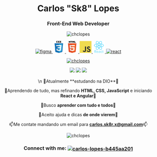 <h1 align="center">Carlos "Sk8" Lopes</h1>
<h3 align="center">Front-End Web Developer</h3> 
<p align="center"> <img src="https://komarev.com/ghpvc/?username=chclopes&label=Profile%20views&color=0e75b6&style=flat" alt="chclopes" /></p>

<p align="center">  <a href="https://www.figma.com/" target="_blank" rel="noreferrer"> <img src="https://www.vectorlogo.zone/logos/figma/figma-icon.svg" alt="figma" width="40" height="40"/> </a> <a href="https://www.w3schools.com/css/" target="_blank" rel="noreferrer"> <img src="https://raw.githubusercontent.com/devicons/devicon/master/icons/css3/css3-original-wordmark.svg" alt="css3" width="40" height="40"/> </a> <a href="https://www.w3.org/html/" target="_blank" rel="noreferrer"> <img src="https://raw.githubusercontent.com/devicons/devicon/master/icons/html5/html5-original-wordmark.svg" alt="html5" width="40" height="40"/> </a> <a href="https://developer.mozilla.org/en-US/docs/Web/JavaScript" target="_blank" rel="noreferrer"> <img src="https://raw.githubusercontent.com/devicons/devicon/master/icons/javascript/javascript-original.svg" alt="javascript" width="40" height="40"/> </a> <a href="https://reactjs.org/" target="_blank" rel="noreferrer"> <img src="https://raw.githubusercontent.com/devicons/devicon/master/icons/react/react-original-wordmark.svg" alt="react" width="40" height="40"/>  <img src="https://www.vectorlogo.zone/logos/angular/angular-icon.svg" alt="react" width="40" height="40"/></a> </p>
<p align="center"> <a href="https://github.com/ryo-ma/github-profile-trophy"><img src="https://github-profile-trophy.vercel.app/?username=chclopes&theme=merko" alt="chclopes" /></a> </p>

<div align="center">
  <img width="33%" src="https://github-readme-stats.vercel.app/api/top-langs/?username=CHCLopes&show_icons=true&theme=merko&locale=pt-br&layout=compact"/>
  
  <img width="40%" src="https://github-readme-stats.vercel.app/api?username=CHCLopes&show_icons=true&theme=merko&hide_title=true&locale=pt-br"/>

  <img width="40%" src="https://github-readme-stats.vercel.app/api/wakatime?username=@CHCLopes&show_icons=true&theme=merko&hide_title=true&locale=pt-br"/>  
</div><br>

<div align="center">
  \n
🔭Atualmente **estudando na DIO**🔭

🌱Aprendendo de tudo, mas refinando **HTML, CSS, JavaScript** e iniciando **React e Angular**🌱

👯Busco **aprender com tudo e todos**👯

🤝Aceito ajuda e dicas **de onde vierem**🤝

📫Me contate mandando um email para **carlos.sk8r.x@gmail.com**📫
</div>

<div align="center"><img  src="https://github-readme-streak-stats.herokuapp.com/?user=chclopes&theme=merko" alt="chclopes" /></div>
<div>
 <h3 align="center">Connect with me:
 <a href="https://linkedin.com/in/carlos-lopes-b445aa201" target="blank"><img align="center" src="https://raw.githubusercontent.com/rahuldkjain/github-profile-readme-generator/master/src/images/icons/Social/linked-in-alt.svg" alt="carlos-lopes-b445aa201" height="30" width="40" /></a></h3>
</div>
